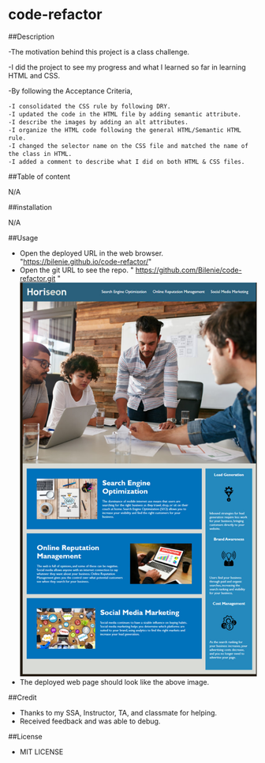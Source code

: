 # code-refactor
##Description

-The motivation behind this project is a class challenge.

-I did the project to see my progress and what I learned so far in learning HTML and CSS.

-By following the Acceptance Criteria, 

    -I consolidated the CSS rule by following DRY.
    -I updated the code in the HTML file by adding semantic attribute.
    -I describe the images by adding an alt attributes.
    -I organize the HTML code following the general HTML/Semantic HTML rule.
    -I changed the selector name on the CSS file and matched the name of the class in HTML.
    -I added a comment to describe what I did on both HTML & CSS files.
    

##Table of content

N/A

##installation

N/A

##Usage
  - Open the deployed URL in the web browser. "https://bilenie.github.io/code-refactor/"
  - Open the git URL to see the repo. " https://github.com/Bilenie/code-refactor.git "
![alt text](./assets/images/code-refactor-image.jpg)
  - The deployed web page should look like the above image.

##Credit

  - Thanks to my SSA, Instructor, TA, and classmate for helping.
  - Received feedback and was able to debug.

##License

 - MIT LICENSE
